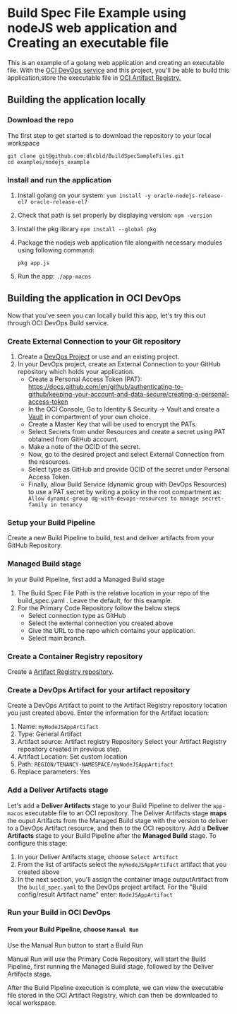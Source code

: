 # Build Spec File Example using nodeJS web application and Creating an executable file

This is an example of a golang web application and creating an executable file. With the [OCI DevOps service](https://www.oracle.com/devops/devops-service/) and this project, you'll be able to build this application,store the executable file in [OCI Artifact Registry.](https://docs.oracle.com/en-us/iaas/artifacts/using/overview.htm)


## Building the application locally

### Download the repo
The first step to get started is to download the repository to your local workspace

```shell
git clone git@github.com:dlcbld/BuildSpecSampleFiles.git
cd examples/nodejs_example
```

### Install and run the application

1. Install golang on your system: 
    ```yum install -y oracle-nodejs-release-el7 oracle-release-el7```
2. Check that path is set properly by displaying version:
    ```npm -version```
3. Install the pkg library
    ```npm install --global pkg```
4. Package the nodejs web application file alongwith necessary modules using following command: 

   ```pkg app.js```
5. Run the app:
    ```./app-macos```

## Building the application in OCI DevOps
Now that you've seen you can locally build this app, let's try this out through OCI DevOps Build service.
### Create External Connection to your Git repository 
1. Create a [DevOps Project](https://docs.oracle.com/en-us/iaas/Content/devops/using/devops_projects.htm) or use and an existing project. 
2. In your DevOps project, create an External Connection to your GitHub repository which holds your application.
   - Create a Personal Access Token (PAT): https://docs.github.com/en/github/authenticating-to-github/keeping-your-account-and-data-secure/creating-a-personal-access-token
   - In the OCI Console, Go to Identity & Security -> Vault and create a [Vault]( https://docs.oracle.com/en-us/iaas/Content/KeyManagement/Concepts/keyoverview.htm) in compartment of your own choice.
   - Create a Master Key that will be used to encrypt the PATs. 
   - Select Secrets from under Resources and create a secret using PAT obtained from GitHub account.
   - Make a note of the OCID of the secret.
   - Now, go to the desired project and select External Connection from the resources.
   - Select type as GitHub and provide OCID of the secret under Personal Access Token.
   - Finally, allow Build Service (dynamic group with DevOps Resources) to use a PAT secret by writing a policy in the root compartment as: ``` Allow dynamic-group dg-with-devops-resources to manage secret-family in tenancy```
### Setup your Build Pipeline
Create a new Build Pipeline to build, test and deliver artifacts from your GitHub Repository.
### Managed Build stage
In your Build Pipeline, first add a Managed Build stage
1. The Build Spec File Path is the relative location in your repo of the build_spec.yaml . Leave the default, for this example.
2. For the Primary Code Repository follow the below steps
    - Select connection type as GitHub
    - Select the external connection you created above
    - Give the URL to the repo which contains your application.
    - Select main branch.
    
### Create a Container Registry repository
Create a [Artifact Registry repository](https://docs.oracle.com/en-us/iaas/artifacts/using/manage-repos.htm#create-repo).

### Create a DevOps Artifact for your artifact repository
Create a DevOps Artifact to point to the Artifact Registry repository location you just created above. Enter the information for the Artifact location:
1. Name: `myNodeJSAppArtifact`
2. Type: General Artifact
3. Artifact source: Artifact registry Repository
    Select your Artifact Registry repository created in previous step.
4. Artifact Location: Set custom location
4. Path: `REGION/TENANCY-NAMESPACE/myNodeJSAppArtifact`
1. Replace parameters: Yes
### Add a Deliver Artifacts stage
Let's add a **Deliver Artifacts** stage to your Build Pipeline to deliver the `app-macos` executable file to an OCI repository.
The Deliver Artifacts stage **maps** the ouput Artifacts from the Managed Build stage with the version to deliver to a DevOps Artifact resource, and then to the OCI repository.
Add a **Deliver Artifacts** stage to your Build Pipeline after the **Managed Build** stage. To configure this stage:
1. In your Deliver Artifacts stage, choose `Select Artifact`
2. From the list of artifacts select the `myNodeJSAppArtifact` artifact that you created above
3. In the next section, you'll assign the  container image outputArtifact from the `build_spec.yaml` to the DevOps project artifact. For the "Build config/result Artifact name" enter: `NodeJSAppArtifact`


### Run your Build in OCI DevOps

#### From your Build Pipeline, choose `Manual Run`
Use the Manual Run button to start a Build Run

Manual Run will use the Primary Code Repository, will start the Build Pipeline, first running the Managed Build stage, followed by the Deliver Artifacts stage.

After the Build Pipeline execution is complete, we can view the executable file stored in the OCI Artifact Registry, which can then be downloaded to local workspace. 
